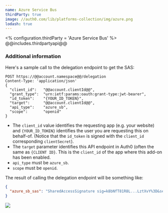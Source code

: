 ```yaml
---
name: Azure Service Bus
thirdParty: true
image: //auth0.com/lib/platforms-collection/img/azure.png
lodash: true
---
```

<% configuration.thirdParty = 'Azure Service Bus' %>
@@includes.thirdpartyapi@@

### Additional information

Here's a sample call to the delegation endpoint to get the SAS:

```text
POST https://@@account.namespace@@/delegation
Content-Type: 'application/json'
{
  "client_id":   "@@account.clientId@@",
  "grant_type":  "urn:ietf:params:oauth:grant-type:jwt-bearer",
  "id_token":    "{YOUR_ID_TOKEN}",
  "target":      "@@account.clientId@@",
  "api_type":    "azure_sb",
  "scope":       "openid"
}
```

* The `client_id` value identifies the requesting app (e.g. your website) and `{YOUR_ID_TOKEN}` identifies the user you are requesting this on behalf-of. (Notice that the `id_token` is signed with the `client_id` corresponding `clientSecret`).
* The `target` parameter identifies this API endpoint in Auth0 (often the same as `{CLIENT ID}`. This is the `client_id` of the app where this add-on has been enabled.
* `api_type` must be `azure_sb`.
* `scope` must be `openid`.

The result of calling the delegation endpoint will be something like:

```json
{
  "azure_sb_sas": "SharedAccessSignature sig=k8bNfT81R8L...LztXvY%3D&se=14098336&skn=PolicyName&sr=http%3A%2F%2Fnamespace.servicebus.windows.net%2Fmy_queue"
}
```

![](https://docs.google.com/drawings/d/1aTHLCUPT4fCOXgX6fvUpxJdzd_rH_VzayBkLwLkwOBk/pub?w=784&amp;h=437)
